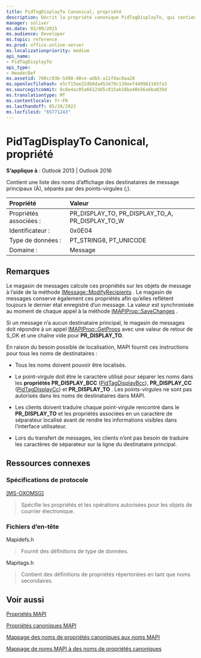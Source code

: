 ```yaml
---
title: PidTagDisplayTo Canonical, propriété
description: Décrit la propriété canonique PidTagDisplayTo, qui contient une liste des noms d’affichage des destinataires du message principal (À).
manager: soliver
ms.date: 03/09/2015
ms.audience: Developer
ms.topic: reference
ms.prod: office-online-server
ms.localizationpriority: medium
api_name:
- PidTagDisplayTo
api_type:
- HeaderDef
ms.assetid: 700cc03b-5d98-40ce-adb5-a11fdac8aa28
ms.openlocfilehash: e5cf15ee22db9da453479c139eef449981165fa3
ms.sourcegitcommit: 8c8e4ac05a6612dd5c815ab18ba40e56a6ba839d
ms.translationtype: MT
ms.contentlocale: fr-FR
ms.lasthandoff: 05/28/2022
ms.locfileid: "65771243"
---
```

# <a name="pidtagdisplayto-canonical-property"></a>PidTagDisplayTo Canonical, propriété

  
  
**S’applique à** : Outlook 2013 | Outlook 2016 
  
Contient une liste des noms d’affichage des destinataires de message principaux (À), séparés par des points-virgules (;). 
  
|Propriété|Valeur|
|:-----|:-----|
|Propriétés associées :  <br/> |PR_DISPLAY_TO, PR_DISPLAY_TO_A, PR_DISPLAY_TO_W  <br/> |
|Identificateur :  <br/> |0x0E04  <br/> |
|Type de données :  <br/> |PT_STRING8, PT_UNICODE  <br/> |
|Domaine :  <br/> |Message  <br/> |
   
## <a name="remarks"></a>Remarques

Le magasin de messages calcule ces propriétés sur les objets de message à l’aide de la méthode [IMessage::ModifyRecipients](imessage-modifyrecipients.md) . Le magasin de messages conserve également ces propriétés afin qu’elles reflètent toujours le dernier état enregistré d’un message. La valeur est synchronisée au moment de chaque appel à la méthode [IMAPIProp::SaveChanges](imapiprop-savechanges.md) . 
  
Si un message n’a aucun destinataire principal, le magasin de messages doit répondre à un appel [IMAPIProp::GetProps](imapiprop-getprops.md) avec une valeur de retour de S_OK et une chaîne vide pour **PR_DISPLAY_TO**. 
  
En raison du besoin possible de localisation, MAPI fournit ces instructions pour tous les noms de destinataires :
  
- Tous les noms doivent pouvoir être localisés. 
    
- Le point-virgule doit être le caractère utilisé pour séparer les noms dans les **propriétés PR_DISPLAY_BCC** ([PidTagDisplayBcc](pidtagdisplaybcc-canonical-property.md)), **PR_DISPLAY_CC** ([PidTagDisplayCc](pidtagdisplaycc-canonical-property.md)) et **PR_DISPLAY_TO** . Les points-virgules ne sont pas autorisés dans les noms de destinataires dans MAPI. 
    
- Les clients doivent traduire chaque point-virgule rencontré dans le **PR_DISPLAY_TO** et les propriétés associées en un caractère de séparateur localisé avant de rendre les informations visibles dans l’interface utilisateur. 
    
- Lors du transfert de messages, les clients n’ont pas besoin de traduire les caractères de séparateur sur la ligne du destinataire principal. 
    
## <a name="related-resources"></a>Ressources connexes

### <a name="protocol-specifications"></a>Spécifications de protocole

[[MS-OXOMSG]](https://msdn.microsoft.com/library/daa9120f-f325-4afb-a738-28f91049ab3c%28Office.15%29.aspx)
  
> Spécifie les propriétés et les opérations autorisées pour les objets de courrier électronique.
    
### <a name="header-files"></a>Fichiers d’en-tête

Mapidefs.h
  
> Fournit des définitions de type de données.
    
Mapitags.h
  
> Contient des définitions de propriétés répertoriées en tant que noms secondaires.
    
## <a name="see-also"></a>Voir aussi



[Propriétés MAPI](mapi-properties.md)
  
[Propriétés canoniques MAPI](mapi-canonical-properties.md)
  
[Mappage des noms de propriétés canoniques aux noms MAPI](mapping-canonical-property-names-to-mapi-names.md)
  
[Mappage de noms MAPI à des noms de propriétés canoniques](mapping-mapi-names-to-canonical-property-names.md)

